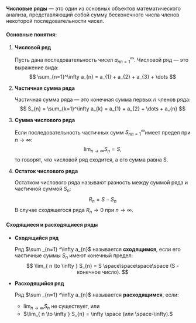 
**Числовые ряды** — это один из основных объектов математического анализа, представляющий собой сумму бесконечного числа членов некоторой последовательности чисел.

#### Основные понятия:

1. **Числовой ряд**
	
	Пусть дана последовательность чисел ${a_{n}}^\infty_{n=1}$​. Числовой ряд — это выражение вида:
	$$
	\sum_{n=1}^\infty a_{n} = a_{1} + a_{2} + a_{3} + \dots
	$$
2. **Частичная сумма ряда**
	
	Частичная сумма ряда — это конечная сумма первых $n$ членов ряда:
	$$
	S_{n} = \sum_{k=1}^\infty a_{k} = a_{1} + a_{2} + \dots + a_{n}
	$$

3. **Сумма числового ряда**
	
	Если последовательность частичных сумм ${S_{n}}^\infty_{n=1}$​​ имеет предел при $n \to \infty$:
	$$
	\lim_{ n \to \infty } S_{n} = S
	,$$
	то говорят, что числовой ряд сходится, а его сумма равна S. 

4. **Остаток числового ряда**
	
	Остатком числового ряда называют разность между суммой ряда и частичной суммой $S_{n}:$
	$$
	R_{n} = S - S_{n} 
	$$
	В случае сходящегося ряда $R_{n} \to 0$ при $n \to \infty$.

#### Сходящиеся и расходящиеся ряды

- **Сходящийся ряд**
	
	Ряд $\sum _{n=1} ^\infty a_{n}$ называется **сходящимся**, если его частичные суммы $S_{n}$ имеют конечный предел:
	$$
	\lim_{ n \to \infty } S_{n} = S \space\space\space\space (S - конечное число).
	$$

- **Расходящийся ряд**
	
	Ряд $\sum _{n=1} ^\infty a_{n}$ называется **расходящимся**, если:
	- $\lim_{ n \to \infty } S_{n}$ не существует, или
	- $\lim_{ n \to \infty } S_{n} = \infty \space (или \space-\infty).$ 